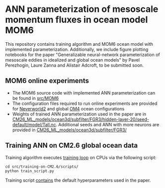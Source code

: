 # ANN parameterization of mesoscale momentum fluxes in ocean model MOM6
This repository contains training algorithm and MOM6 ocean model with implemented parameterization. Additionally, we include figure plotting notebooks for the paper "Generalizable neural-network parameterization of mesoscale eddies in idealized and global ocean models" by Pavel Perezhogin, Laure Zanna and Alistair Adcroft, to be submitted soon.

## MOM6 online experiments
* The MOM6 source code with implemented ANN parameterization can be found in [src/MOM6](https://github.com/m2lines/ANN-momentum-mesoscale/tree/main/src)
* The configuration files required to run online experiments are provided for [Neverworld2](https://github.com/m2lines/ANN-momentum-mesoscale/tree/main/configurations/NeverWorld2) and global [OM4](https://github.com/m2lines/ANN-momentum-mesoscale/tree/main/configurations/OM4) ocean configurations
* Weights of trained ANN parameterization used in the paper are in [CM26_ML_models/ocean3d/subfilter/FGR3/hidden-layer-20/seed-default/model/Tall.nc](https://github.com/m2lines/ANN-momentum-mesoscale/tree/main/CM26_ML_models/ocean3d/subfilter/FGR3/hidden-layer-20/seed-default/model). Additional seeds and ANN with more neurons are provided in [CM26_ML_models/ocean3d/subfilter/FGR3/](https://github.com/m2lines/ANN-momentum-mesoscale/tree/main/CM26_ML_models/ocean3d/subfilter/FGR3)

## Training ANN on CM2.6 global ocean data
Training algorithm executes [training loop](https://github.com/m2lines/ANN-momentum-mesoscale/blob/main/src/training-on-CM2.6/helpers/train_ann.py#L110) on CPUs via the following script:
```
cd src/training-on-CM2.6/scripts/
python train_script.py
```
Training script [contains](https://github.com/m2lines/ANN-momentum-mesoscale/blob/main/src/training-on-CM2.6/scripts/train_script.py#L19-L32) the default hyperparameters used in the paper.
